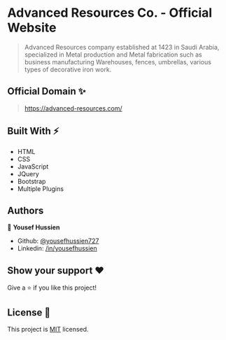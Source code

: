 # Advanced Resources Co. - Official Website
> Advanced Resources company established at 1423 in Saudi Arabia, specialized in Metal production and Metal fabrication such as business manufacturing Warehouses, fences, umbrellas, various types of decorative iron work.

## Official Domain ✨
> https://advanced-resources.com/

## Built With ⚡️
- HTML
- CSS
- JavaScript
- JQuery
- Bootstrap
- Multiple Plugins

## Authors
👤 **Yousef Hussien**
- Github: [@yousefhussien727](https://github.com/yousefhussien727)
- Linkedin: [/in/yousefhussien](https://www.linkedin.com/in/yousefhussien/)

## Show your support ❤
Give a ⭐️ if you like this project!

## License 📝
This project is [MIT](./LICENSE.txt) licensed.
